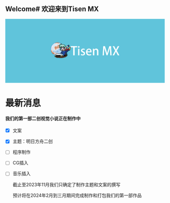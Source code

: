 ## Welcome# 欢迎来到Tisen MX

![](/readma/image/tisenmx.png)

# 最新消息

#### 我们的第一部二创视觉小说正在制作中

- [x] 文案

- [x] 主题：明日方舟二创

- [ ] 程序制作

- [ ] CG插入

- [ ] 音乐插入

  截止至2023年11月我们只确定了制作主题和文案的撰写

  预计将在2024年2月到三月期间完成制作和打包我们的第一部作品
